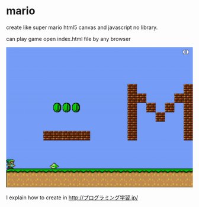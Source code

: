 # mario
create like super mario html5 canvas and javascript no library.

can play game open index.html file by any browser

![Alt text](https://github.com/jiji4000/mario/blob/master/mario.gif)

I explain how to create in http://プログラミング学習.jp/

